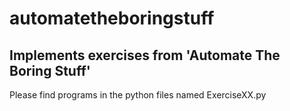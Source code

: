 # automatetheboringstuff

## Implements exercises from 'Automate The Boring Stuff'

Please find programs in the python files named ExerciseXX.py


